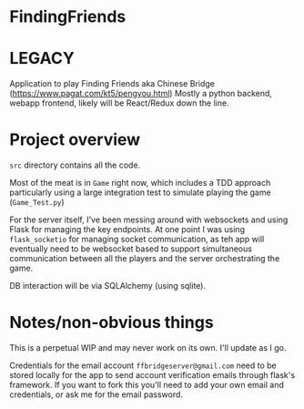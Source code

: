 FindingFriends
==============

# LEGACY

Application to play Finding Friends aka Chinese Bridge (https://www.pagat.com/kt5/pengyou.html)
Mostly a python backend, webapp frontend, likely will be React/Redux down the line.

# Project overview
`src` directory contains all the code.

Most of the meat is in `Game` right now, which includes a TDD approach particularly
using a large integration test to simulate playing the game (`Game_Test.py`)

For the server itself, I've been messing around with websockets and using Flask for
managing the key endpoints. At one point I was using `flask_socketio` for managing
socket communication, as teh app will eventually need to be websocket based to support
simultaneous communication between all the players and the server orchestrating the game.

DB interaction will be via SQLAlchemy (using sqlite).

# Notes/non-obvious things
This is a perpetual WIP and may never work on its own. I'll update as I go.

Credentials for the email account `ffbridgeserver@gmail.com` need to be stored
locally for the app to send account verification emails through flask's framework.
If you want to fork this you'll need to add your own email and credentials, or
ask me for the email password.